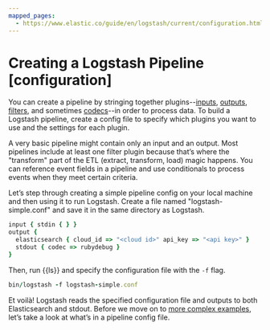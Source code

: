```yaml
---
mapped_pages:
  - https://www.elastic.co/guide/en/logstash/current/configuration.html
---
```


# Creating a Logstash Pipeline [configuration]

You can create a pipeline by stringing together plugins--[inputs](logstash-docs-md://lsr/input-plugins.md), [outputs](logstash-docs-md://lsr/output-plugins.md), [filters](logstash-docs-md://lsr/filter-plugins.md), and sometimes [codecs](logstash-docs-md://lsr/codec-plugins.md)--in order to process data. To build a Logstash pipeline, create a config file to specify which plugins you want to use and the settings for each plugin.

A very basic pipeline might contain only an input and an output. Most pipelines include at least one filter plugin because that’s where the "transform" part of the ETL (extract, transform, load) magic happens. You can reference event fields in a pipeline and use conditionals to process events when they meet certain criteria.

Let’s step through creating a simple pipeline config on your local machine and then using it to run Logstash. Create a file named "logstash-simple.conf" and save it in the same directory as Logstash.

```ruby
input { stdin { } }
output {
  elasticsearch { cloud_id => "<cloud id>" api_key => "<api key>" }
  stdout { codec => rubydebug }
}
```

Then, run {{ls}} and specify the configuration file with the `-f` flag.

```ruby
bin/logstash -f logstash-simple.conf
```

Et voilà! Logstash reads the specified configuration file and outputs to both Elasticsearch and stdout. Before we move on to [more complex examples](/reference/config-examples.md), let’s take a look at what’s in a pipeline config file.






